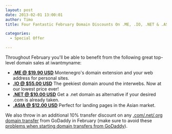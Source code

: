 ```yaml
---
layout: post
date: 2013-02-01 13:00:01
author: Timo
title: Four Fantastic February Domain Discounts On .ME, .IO, .NET & .ASIA

categories:
  - Special Offer

---
```


Throughout February you'll be able to benefit from the following great top-level domain sales at iwantmyname:

- **[.ME @ $19.90 USD](https://iwantmyname.com/domains/me-montenegrean-domain-name-registration-for-montenegro)** Montenegro's domain extension and your web address for personal sites.
- **[.IO @ $55.00 USD](https://iwantmyname.com/domains/io-domain-name-registration-for-british-indian-ocean-territory)** The geekiest domain around the interwebs. Now at our lowest price ever!
- **[.NET @ $10.00 USD](https://iwantmyname.com/domains/net-domain-name-registration-for-network)** Get a .net domain as alternative if your desired .com is already taken.
- **[.ASIA @ $12.00 USD](https://iwantmyname.com/domains/asia-domain-name-registration-for-asia)** Perfect for landing pages in the Asian market.

We also throw in an additional 10% transfer discount on any [.com/.net/.org domain transfer](https://iwantmyname.com/domains/domain-transfer) from GoDaddy in February (make sure to avoid these [problems when starting domain transfers from GoDaddy](http://blog.iwantmyname.com/2013/01/pitfalls-to-avoid-when-transferring-your-domain-from-godaddy.html)).
